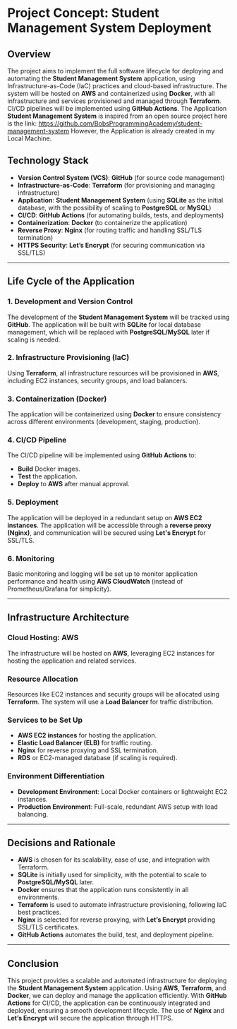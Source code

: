 # Project Concept: Student Management System Deployment

## Overview
The project aims to implement the full software lifecycle for deploying and automating the **Student Management System** application, using Infrastructure-as-Code (IaC) practices and cloud-based infrastructure. The system will be hosted on **AWS** and containerized using **Docker**, with all infrastructure and services provisioned and managed through **Terraform**. CI/CD pipelines will be implemented using **GitHub Actions**.
The Application **Student Management System** is inspired from an open source project here is the link: https://github.com/BobsProgrammingAcademy/student-management-system
However, the Application is already created in my Local Machine.
## Technology Stack
- **Version Control System (VCS)**: **GitHub** (for source code management)
- **Infrastructure-as-Code**: **Terraform** (for provisioning and managing infrastructure)
- **Application**: **Student Management System** (using **SQLite** as the initial database, with the possibility of scaling to **PostgreSQL** or **MySQL**)
- **CI/CD**: **GitHub Actions** (for automating builds, tests, and deployments)
- **Containerization**: **Docker** (to containerize the application)
- **Reverse Proxy**: **Nginx** (for routing traffic and handling SSL/TLS termination)
- **HTTPS Security**: **Let’s Encrypt** (for securing communication via SSL/TLS)

---

## Life Cycle of the Application

### 1. **Development and Version Control**
The development of the **Student Management System** will be tracked using **GitHub**. The application will be built with **SQLite** for local database management, which will be replaced with **PostgreSQL/MySQL** later if scaling is needed.

### 2. **Infrastructure Provisioning (IaC)**
Using **Terraform**, all infrastructure resources will be provisioned in **AWS**, including EC2 instances, security groups, and load balancers.

### 3. **Containerization (Docker)**
The application will be containerized using **Docker** to ensure consistency across different environments (development, staging, production).

### 4. **CI/CD Pipeline**
The CI/CD pipeline will be implemented using **GitHub Actions** to:
- **Build** Docker images.
- **Test** the application.
- **Deploy** to **AWS** after manual approval.

### 5. **Deployment**
The application will be deployed in a redundant setup on **AWS EC2 instances**. The application will be accessible through a **reverse proxy (Nginx)**, and communication will be secured using **Let's Encrypt** for SSL/TLS.

### 6. **Monitoring**
Basic monitoring and logging will be set up to monitor application performance and health using **AWS CloudWatch** (instead of Prometheus/Grafana for simplicity).

---

## Infrastructure Architecture

### Cloud Hosting: AWS
The infrastructure will be hosted on **AWS**, leveraging EC2 instances for hosting the application and related services.

### Resource Allocation
Resources like EC2 instances and security groups will be allocated using **Terraform**. The system will use a **Load Balancer** for traffic distribution.

### Services to be Set Up
- **AWS EC2 instances** for hosting the application.
- **Elastic Load Balancer (ELB)** for traffic routing.
- **Nginx** for reverse proxying and SSL termination.
- **RDS** or EC2-managed database (if scaling is required).

### Environment Differentiation
- **Development Environment**: Local Docker containers or lightweight EC2 instances.
- **Production Environment**: Full-scale, redundant AWS setup with load balancing.

---

## Decisions and Rationale

- **AWS** is chosen for its scalability, ease of use, and integration with Terraform.
- **SQLite** is initially used for simplicity, with the potential to scale to **PostgreSQL/MySQL** later.
- **Docker** ensures that the application runs consistently in all environments.
- **Terraform** is used to automate infrastructure provisioning, following IaC best practices.
- **Nginx** is selected for reverse proxying, with **Let’s Encrypt** providing SSL/TLS certificates.
- **GitHub Actions** automates the build, test, and deployment pipeline.

---

## Conclusion

This project provides a scalable and automated infrastructure for deploying the **Student Management System** application. Using **AWS**, **Terraform**, and **Docker**, we can deploy and manage the application efficiently. With **GitHub Actions** for CI/CD, the application can be continuously integrated and deployed, ensuring a smooth development lifecycle. The use of **Nginx** and **Let’s Encrypt** will secure the application through HTTPS.
